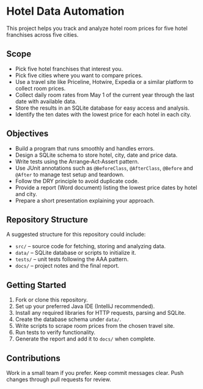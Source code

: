 # Hotel Data Automation

This project helps you track and analyze hotel room prices for five hotel franchises across five cities.

## Scope

- Pick five hotel franchises that interest you.
- Pick five cities where you want to compare prices.
- Use a travel site like Priceline, Hotwire, Expedia or a similar platform to collect room prices.
- Collect daily room rates from May 1 of the current year through the last date with available data.
- Store the results in an SQLite database for easy access and analysis.
- Identify the ten dates with the lowest price for each hotel in each city.

## Objectives

- Build a program that runs smoothly and handles errors.
- Design a SQLite schema to store hotel, city, date and price data.
- Write tests using the Arrange‑Act‑Assert pattern.
- Use JUnit annotations such as `@BeforeClass`, `@AfterClass`, `@Before` and `@After` to manage test setup and teardown.
- Follow the DRY principle to avoid duplicate code.
- Provide a report (Word document) listing the lowest price dates by hotel and city.
- Prepare a short presentation explaining your approach.

## Repository Structure

A suggested structure for this repository could include:

- `src/` – source code for fetching, storing and analyzing data.
- `data/` – SQLite database or scripts to initialize it.
- `tests/` – unit tests following the AAA pattern.
- `docs/` – project notes and the final report.

## Getting Started

1. Fork or clone this repository.
2. Set up your preferred Java IDE (IntelliJ recommended).
3. Install any required libraries for HTTP requests, parsing and SQLite.
4. Create the database schema under `data/`.
5. Write scripts to scrape room prices from the chosen travel site.
6. Run tests to verify functionality.
7. Generate the report and add it to `docs/` when complete.

## Contributions

Work in a small team if you prefer. Keep commit messages clear. Push changes through pull requests for review.
